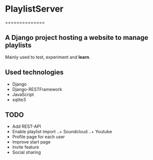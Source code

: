 # PlaylistServer
==============

## A Django project hosting a website to manage playlists

Mainly used to test, experiment and **learn**.

## Used technologies
+ Django
+ Django-RESTFramework
+ JavaScript
+ sqlite3

## TODO
+ Add REST-API
+ Enable playlist import
..+ Soundcloud
..+ Youtube
+ Profile page for each user
+ Improve start page
+ Invite feature
+ Social sharing
